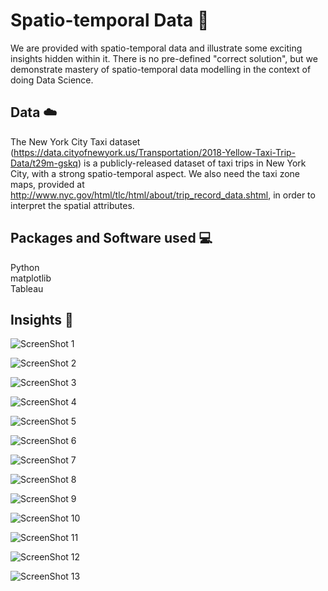 # Spatio-temporal Data :metal:

We are provided with spatio-temporal data and illustrate some exciting insights hidden within it. There is no pre-defined "correct solution", but we demonstrate mastery of spatio-temporal data modelling in the context of doing Data Science.



## Data :cloud:
The New York City Taxi dataset (https://data.cityofnewyork.us/Transportation/2018-Yellow-Taxi-Trip-Data/t29m-gskq) is a publicly-released dataset of taxi trips in New York City, with a strong spatio-temporal aspect. We also need the taxi zone maps, provided at http://www.nyc.gov/html/tlc/html/about/trip_record_data.shtml, in order to interpret the spatial attributes.

## Packages and Software used :computer:
Python <br>
matplotlib <br>
Tableau

## Insights :pencil:

![ScreenShot 1](Visualizations/Insight#1.png)

![ScreenShot 2](Visualizations/Insight#1_1.png)

![ScreenShot 3](Visualizations/Insight#1_2.png)

![ScreenShot 4](Visualizations/Insight#1_3.png)

![ScreenShot 5](Visualizations/Insight#2_1.png)

![ScreenShot 6](Visualizations/Insight#2_2.png)

![ScreenShot 7](Visualizations/Insight#3_1.png)

![ScreenShot 8](Visualizations/Insight#3_2.png)

![ScreenShot 9](Visualizations/Insight#3_3.png)

![ScreenShot 10](Visualizations/Insight#3_4.png)

![ScreenShot 11](Visualizations/Insight#4.png)

![ScreenShot 12](Visualizations/Insight#5.png)

![ScreenShot 13](Visualizations/Insight#5_1.png)

